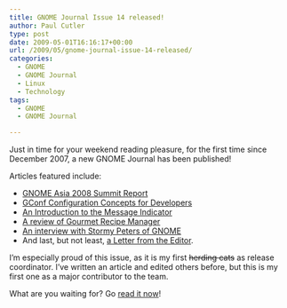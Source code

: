 ```yaml
---
title: GNOME Journal Issue 14 released!
author: Paul Cutler
type: post
date: 2009-05-01T16:16:17+00:00
url: /2009/05/gnome-journal-issue-14-released/
categories:
  - GNOME
  - GNOME Journal
  - Linux
  - Technology
tags:
  - GNOME
  - GNOME Journal

---
```

Just in time for your weekend reading pleasure, for the first time since December 2007, a new GNOME Journal has been published!

Articles featured include:

  * [GNOME Asia 2008 Summit Report][1]
  * [GConf Configuration Concepts for Developers][2]
  * [An Introduction to the Message Indicator][3]
  * [A review of Gourmet Recipe Manager][4]
  * [An interview with Stormy Peters of GNOME][5]
  * And last, but not least, [a Letter from the Editor][6].

I&#8217;m especially proud of this issue, as it is my first <del datetime="2009-05-01T16:12:28+00:00">herding cats</del> as release coordinator. I&#8217;ve written an article and edited others before, but this is my first one as a major contributor to the team.

What are you waiting for? Go [read it now][7]!

 [1]: http://www.gnomejournal.org/article/69/gnome-asia-summit-2008-report
 [2]: http://www.gnomejournal.org/article/68/gconf-configuration-system-concepts-for-developers
 [3]: http://www.gnomejournal.org/article/67/an-introduction-to-the-message-indicator
 [4]: http://www.gnomejournal.org/article/66/cooking-with-gourmet-recipe-manager
 [5]: http://www.gnomejournal.org/article/64/behind-the-scenes-stormy-peters
 [6]: http://www.gnomejournal.org/article/63/letter-from-the-editor-gnome-30
 [7]: http://www.gnomejournal.org